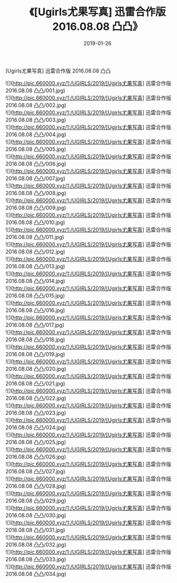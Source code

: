 ﻿---
layout: post
title:  《[Ugirls尤果写真] 迅雷合作版 2016.08.08 凸凸》
date:   2019-01-26
img: http://pic.660000.xyz/1:/UGIRLS/2019/[Ugirls尤果写真] 迅雷合作版 2016.08.08 凸凸/000.jpg
categories: [美女, 清纯, 唯美]
---

[Ugirls尤果写真] 迅雷合作版 2016.08.08 凸凸

 ![](http://pic.660000.xyz/1:/UGIRLS/2019/[Ugirls尤果写真] 迅雷合作版 2016.08.08 凸凸/001.jpg) <br>![](http://pic.660000.xyz/1:/UGIRLS/2019/[Ugirls尤果写真] 迅雷合作版 2016.08.08 凸凸/002.jpg) <br>![](http://pic.660000.xyz/1:/UGIRLS/2019/[Ugirls尤果写真] 迅雷合作版 2016.08.08 凸凸/003.jpg) <br>![](http://pic.660000.xyz/1:/UGIRLS/2019/[Ugirls尤果写真] 迅雷合作版 2016.08.08 凸凸/004.jpg) <br>![](http://pic.660000.xyz/1:/UGIRLS/2019/[Ugirls尤果写真] 迅雷合作版 2016.08.08 凸凸/005.jpg) <br>![](http://pic.660000.xyz/1:/UGIRLS/2019/[Ugirls尤果写真] 迅雷合作版 2016.08.08 凸凸/006.jpg) <br>![](http://pic.660000.xyz/1:/UGIRLS/2019/[Ugirls尤果写真] 迅雷合作版 2016.08.08 凸凸/007.jpg) <br>![](http://pic.660000.xyz/1:/UGIRLS/2019/[Ugirls尤果写真] 迅雷合作版 2016.08.08 凸凸/008.jpg) <br>![](http://pic.660000.xyz/1:/UGIRLS/2019/[Ugirls尤果写真] 迅雷合作版 2016.08.08 凸凸/009.jpg) <br>![](http://pic.660000.xyz/1:/UGIRLS/2019/[Ugirls尤果写真] 迅雷合作版 2016.08.08 凸凸/010.jpg) <br>![](http://pic.660000.xyz/1:/UGIRLS/2019/[Ugirls尤果写真] 迅雷合作版 2016.08.08 凸凸/011.jpg) <br>![](http://pic.660000.xyz/1:/UGIRLS/2019/[Ugirls尤果写真] 迅雷合作版 2016.08.08 凸凸/012.jpg) <br>![](http://pic.660000.xyz/1:/UGIRLS/2019/[Ugirls尤果写真] 迅雷合作版 2016.08.08 凸凸/013.jpg) <br>![](http://pic.660000.xyz/1:/UGIRLS/2019/[Ugirls尤果写真] 迅雷合作版 2016.08.08 凸凸/014.jpg) <br>![](http://pic.660000.xyz/1:/UGIRLS/2019/[Ugirls尤果写真] 迅雷合作版 2016.08.08 凸凸/015.jpg) <br>![](http://pic.660000.xyz/1:/UGIRLS/2019/[Ugirls尤果写真] 迅雷合作版 2016.08.08 凸凸/016.jpg) <br>![](http://pic.660000.xyz/1:/UGIRLS/2019/[Ugirls尤果写真] 迅雷合作版 2016.08.08 凸凸/017.jpg) <br>![](http://pic.660000.xyz/1:/UGIRLS/2019/[Ugirls尤果写真] 迅雷合作版 2016.08.08 凸凸/018.jpg) <br>![](http://pic.660000.xyz/1:/UGIRLS/2019/[Ugirls尤果写真] 迅雷合作版 2016.08.08 凸凸/019.jpg) <br>![](http://pic.660000.xyz/1:/UGIRLS/2019/[Ugirls尤果写真] 迅雷合作版 2016.08.08 凸凸/020.jpg) <br>![](http://pic.660000.xyz/1:/UGIRLS/2019/[Ugirls尤果写真] 迅雷合作版 2016.08.08 凸凸/021.jpg) <br>![](http://pic.660000.xyz/1:/UGIRLS/2019/[Ugirls尤果写真] 迅雷合作版 2016.08.08 凸凸/022.jpg) <br>![](http://pic.660000.xyz/1:/UGIRLS/2019/[Ugirls尤果写真] 迅雷合作版 2016.08.08 凸凸/023.jpg) <br>![](http://pic.660000.xyz/1:/UGIRLS/2019/[Ugirls尤果写真] 迅雷合作版 2016.08.08 凸凸/024.jpg) <br>![](http://pic.660000.xyz/1:/UGIRLS/2019/[Ugirls尤果写真] 迅雷合作版 2016.08.08 凸凸/025.jpg) <br>![](http://pic.660000.xyz/1:/UGIRLS/2019/[Ugirls尤果写真] 迅雷合作版 2016.08.08 凸凸/026.jpg) <br>![](http://pic.660000.xyz/1:/UGIRLS/2019/[Ugirls尤果写真] 迅雷合作版 2016.08.08 凸凸/027.jpg) <br>![](http://pic.660000.xyz/1:/UGIRLS/2019/[Ugirls尤果写真] 迅雷合作版 2016.08.08 凸凸/028.jpg) <br>![](http://pic.660000.xyz/1:/UGIRLS/2019/[Ugirls尤果写真] 迅雷合作版 2016.08.08 凸凸/029.jpg) <br>![](http://pic.660000.xyz/1:/UGIRLS/2019/[Ugirls尤果写真] 迅雷合作版 2016.08.08 凸凸/030.jpg) <br>![](http://pic.660000.xyz/1:/UGIRLS/2019/[Ugirls尤果写真] 迅雷合作版 2016.08.08 凸凸/031.jpg) <br>![](http://pic.660000.xyz/1:/UGIRLS/2019/[Ugirls尤果写真] 迅雷合作版 2016.08.08 凸凸/032.jpg) <br>![](http://pic.660000.xyz/1:/UGIRLS/2019/[Ugirls尤果写真] 迅雷合作版 2016.08.08 凸凸/033.jpg) <br>![](http://pic.660000.xyz/1:/UGIRLS/2019/[Ugirls尤果写真] 迅雷合作版 2016.08.08 凸凸/034.jpg) <br>
